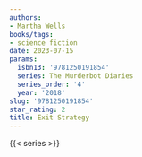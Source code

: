 ```yaml
---
authors:
- Martha Wells
books/tags:
- science fiction
date: 2023-07-15
params:
  isbn13: '9781250191854'
  series: The Murderbot Diaries
  series_order: '4'
  year: '2018'
slug: '9781250191854'
star_rating: 2
title: Exit Strategy
---
```


<!--more-->

{{< series >}}